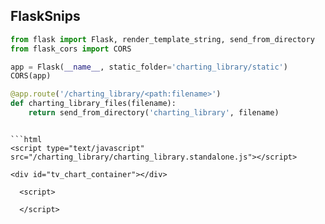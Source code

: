 ## FlaskSnips

````py
from flask import Flask, render_template_string, send_from_directory
from flask_cors import CORS

app = Flask(__name__, static_folder='charting_library/static')
CORS(app)

@app.route('/charting_library/<path:filename>')
def charting_library_files(filename):
    return send_from_directory('charting_library', filename)

````

````

```html
<script type="text/javascript" src="/charting_library/charting_library.standalone.js"></script>

<div id="tv_chart_container"></div>

  <script>

  </script>



````
